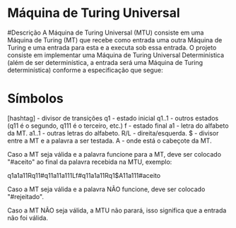 Máquina de Turing Universal
========

#Descrição
A Máquina de Turing Universal (MTU) consiste em uma Máquina de Turing (MT) que recebe como entrada uma outra Máquina de Turing e uma entrada para esta e a executa sob essa entrada. O projeto consiste em implementar uma Máquina de Turing Universal Determinística (além de ser determinística, a entrada será uma Máquina de Turing determinística) conforme a especificação que segue:

# Símbolos
[hashtag] - divisor de transições
q1 - estado inicial
q1..1 - outros estados (q11 é o segundo, q111 é o terceiro, etc.)
f - estado final
a1 - letra do alfabeto da MT.
a1..1 - outras letras do alfabeto.
R/L - direita/esquerda.
$ - divisor entre a MT e a palavra a ser testada.
A - onde está o cabeçote da MT.

Caso a MT seja válida e a palavra funcione para a MT, deve ser colocado "#aceito" ao final da palavra recebida na MTU, exemplo:

q1a1a11Rq11#q11a11a111Lf#q11a1a11Rq1$A11a111#aceito

Caso a MT seja válida e a palavra NÃO funcione, deve ser colocado "#rejeitado".

Caso a MT NÃO seja válida, a MTU não parará, isso significa que a entrada não foi válida.
